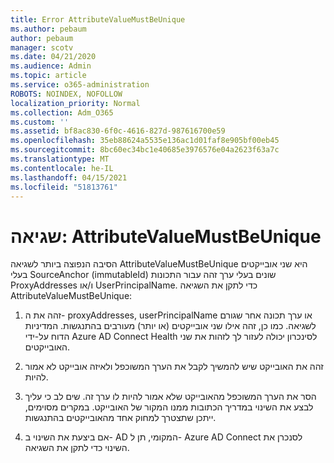 ```yaml
---
title: Error AttributeValueMustBeUnique
ms.author: pebaum
author: pebaum
manager: scotv
ms.date: 04/21/2020
ms.audience: Admin
ms.topic: article
ms.service: o365-administration
ROBOTS: NOINDEX, NOFOLLOW
localization_priority: Normal
ms.collection: Adm_O365
ms.custom: ''
ms.assetid: bf8ac830-6f0c-4616-827d-987616700e59
ms.openlocfilehash: 35eb88624a5535e136ac1d01faf8e905bf00eb45
ms.sourcegitcommit: 8bc60ec34bc1e40685e3976576e04a2623f63a7c
ms.translationtype: MT
ms.contentlocale: he-IL
ms.lasthandoff: 04/15/2021
ms.locfileid: "51813761"
---
```

# <a name="error-attributevaluemustbeunique"></a>שגיאה: AttributeValueMustBeUnique

הסיבה הנפוצה ביותר לשגיאה AttributeValueMustBeUnique היא שני אובייקטים בעלי SourceAnchor (immutableId) שונים בעלי ערך זהה עבור התכונות ProxyAddresses ו/או UserPrincipalName. כדי לתקן את השגיאה AttributeValueMustBeUnique:
  
1. זהה את ה- proxyAddresses, userPrincipalName או ערך תכונה אחר שגורם לשגיאה. כמו כן, זהה אילו שני אובייקטים (או יותר) מעורבים בהתנגשות. המדיניות הדוח על-ידי Azure AD Connect Health לסינכרון יכולה לעזור לך לזהות את שני האובייקטים.
    
2. זהה את האובייקט שיש להמשיך לקבל את הערך המשוכפל ולאיזה אובייקט לא אמור להיות.
    
3. הסר את הערך המשוכפל מהאובייקט שלא אמור להיות לו ערך זה. שים לב כי עליך לבצע את השינוי במדריך הכתובות ממנו המקור של האובייקט. במקרים מסוימים, ייתכן שתצטרך למחוק אחד מהאובייקטים בהתנגשות.
    
4. אם ביצעת את השינוי ב- AD המקומי, תן ל- Azure AD Connect לסנכרן את השינוי כדי לתקן את השגיאה.
    


